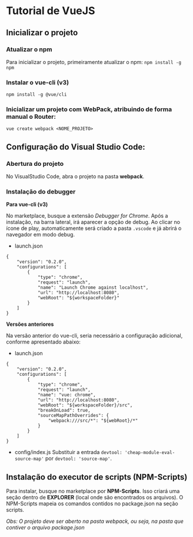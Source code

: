 # Tutorial de VueJS

## Inicializar o projeto
### Atualizar o npm
Para inicializar o projeto, primeiramente atualizar o npm:
`npm install -g npm`

### Instalar o vue-cli (v3)
`npm install -g @vue/cli`

### Inicializar um projeto com WebPack, atribuindo de forma manual o Router:
`vue create webpack <NOME_PROJETO>`

## Configuração do Visual Studio Code:
### Abertura do projeto
No VisualStudio Code, abra o projeto na pasta **webpack**.

### Instalação do debugger
**Para vue-cli (v3)**

No marketplace, busque a extensão *Debugger for Chrome*. Após a instalação, na barra lateral, irá aparecer a opção de debug.
Ao clicar no ícone de play, automaticamente será criado a pasta `.vscode` e já abrirá o navegador em modo debug.

- launch.json
```
{
    "version": "0.2.0",
    "configurations": [
        {
            "type": "chrome",
            "request": "launch",
            "name": "Launch Chrome against localhost",
            "url": "http://localhost:8080",
            "webRoot": "${workspaceFolder}"
        }
    ]
}
```

**Versões anteriores**

Na versão anterior do vue-cli, seria necessário a configuração adicional, conforme apresentado abaixo:

- launch.json
```
{
    "version": "0.2.0",
    "configurations": [
        {
            "type": "chrome",
            "request": "launch",
            "name": "vue: chrome",
            "url": "http://localhost:8080",
            "webRoot": "${workspaceFolder}/src",
            "breakOnLoad": true,
            "sourceMapPathOverrides": {
                "webpack:///src/*": "${webRoot}/*"
            }
        }
    ]
}
```

- config/index.js
Substituir a entrada `devtool: 'cheap-module-eval-source-map'` por `devtool: 'source-map'`.

## Instalação do executor de scripts (NPM-Scripts)
Para instalar, busque no marketplace por **NPM-Scripts**.
Isso criará uma seção dentro de **EXPLORER** (local onde são encontrados os arquivos).
O NPM-Scripts mapeia os comandos contidos no package.json na seção scripts.

*Obs: O projeto deve ser aberto na pasta webpack, ou seja, na pasta que contiver o arquivo package.json*

